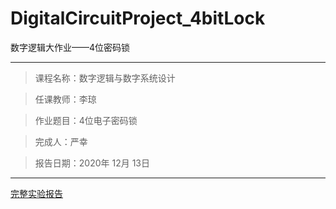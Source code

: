 # DigitalCircuitProject_4bitLock
 
数字逻辑大作业——4位密码锁
****
> 课程名称：数字逻辑与数字系统设计

> 任课教师：李琼

> 作业题目：4位电子密码锁

> 完成人：严幸

> 报告日期：2020年 12月 13日
****
[完整实验报告](http://www.hityx.top/2020/12/19/%e6%95%b0%e5%ad%97%e9%80%bb%e8%be%91%e4%b8%8e%e6%95%b0%e5%ad%97%e7%b3%bb%e7%bb%9f%e8%ae%be%e8%ae%a1%e5%ae%9e%e9%aa%8c%e5%a4%a7%e4%bd%9c%e4%b8%9a-4%e4%bd%8d%e5%af%86%e7%a0%81%e9%94%81/)